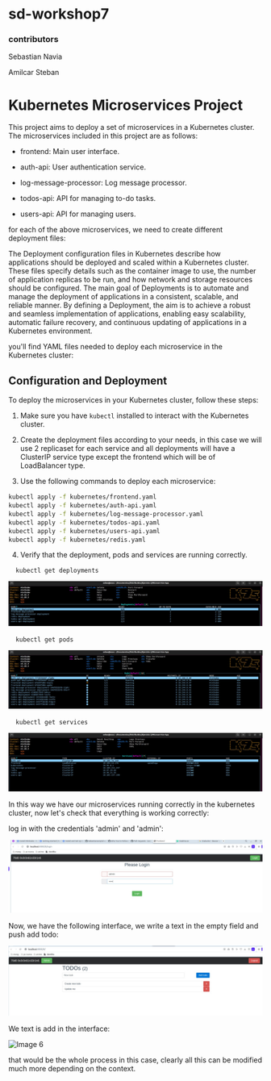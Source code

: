 # sd-workshop7
### contributors
Sebastian Navia

Amilcar Steban

# Kubernetes Microservices Project

This project aims to deploy a set of microservices in a Kubernetes cluster. The microservices included in this project are as follows:


- frontend: Main user interface.

- auth-api: User authentication service.

- log-message-processor: Log message processor.

- todos-api: API for managing to-do tasks.

- users-api: API for managing users.

for each of the above microservices, we need to create different deployment files:

The Deployment configuration files in Kubernetes describe how applications should be deployed and scaled within a Kubernetes cluster. These files specify details such as the container image to use, the number of application replicas to be run, and how network and storage resources should be configured. The main goal of Deployments is to automate and manage the deployment of applications in a consistent, scalable, and reliable manner. By defining a Deployment, the aim is to achieve a robust and seamless implementation of applications, enabling easy scalability, automatic failure recovery, and continuous updating of applications in a Kubernetes environment.

you'll find YAML files needed to deploy each microservice in the Kubernetes cluster:

## Configuration and Deployment

To deploy the microservices in your Kubernetes cluster, follow these steps:

1. Make sure you have `kubectl` installed to interact with the Kubernetes cluster.

2. Create the deployment files according to your needs, in this case we will use 2 replicaset for each service and all deployments will have a ClusterIP service type except the frontend which will be of LoadBalancer type.

3. Use the following commands to deploy each microservice:

```bash
kubectl apply -f kubernetes/frontend.yaml
kubectl apply -f kubernetes/auth-api.yaml
kubectl apply -f kubernetes/log-message-processor.yaml
kubectl apply -f kubernetes/todos-api.yaml
kubectl apply -f kubernetes/users-api.yaml
kubectl apply -f kubernetes/redis.yaml
```
4. Verify that the deployment, pods and services are running correctly.
```
  kubectl get deployments
```
<p align="left">
  <img src="images/imagen1.JPG" alt="Image 1">
</p

```
  kubectl get pods
```
<p align="left">
  <img src="images/imagen2.JPG" alt="Image 2">
</p

```
  kubectl get services
```
<p align="left">
  <img src="images/imagen3.JPG" alt="Image 3">
</p

In this way we have our microservices running correctly in the kubernetes cluster, now let's check that everything is working correctly:

log in with the credentials 'admin' and 'admin':
<p align="left">
  <img src="images/imagen4.JPG" alt="Image 4">
</p

Now, we have the following interface, we write a text in the empty field and push add todo:
<p align="left">
  <img src="images/imagen5.JPG" alt="Image 5">
</p

We text is add in the interface:
<p align="left">
  <img src="images/imagen6.png" alt="Image 6">
</p

that would be the whole process in this case, clearly all this can be modified much more depending on the context.
